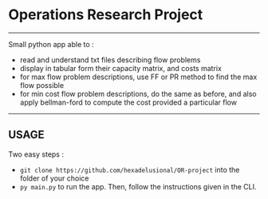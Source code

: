 # Operations Research Project

---
Small python app able to :
  - read and understand txt files describing flow problems
  - display in tabular form their capacity matrix, and costs matrix
  - for max flow problem descriptions, use FF or PR method to find the max flow possible
  - for min cost flow problem descriptions, do the same as before, and also apply bellman-ford to
compute the cost provided a particular flow

---
## USAGE
Two easy steps : 
- `git clone https://github.com/hexadelusional/OR-project` into the folder of your choice
- `py main.py` to run the app. Then, follow the instructions given in the CLI.
